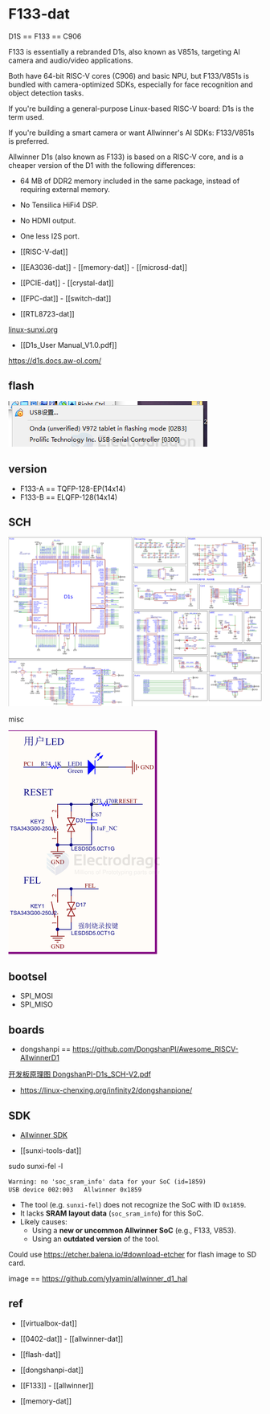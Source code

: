 
# F133-dat

D1S == F133 == C906 

F133 is essentially a rebranded D1s, also known as V851s, targeting AI camera and audio/video applications.

Both have 64-bit RISC-V cores (C906) and basic NPU, but F133/V851s is bundled with camera-optimized SDKs, especially for face recognition and object detection tasks.

If you're building a general-purpose Linux-based RISC-V board: D1s is the term used.

If you're building a smart camera or want Allwinner's AI SDKs: F133/V851s is preferred.



Allwinner D1s (also known as F133) is based on a RISC-V core, and is a cheaper version of the D1 with the following differences:

- 64 MB of DDR2 memory included in the same package, instead of requiring external memory.
- No Tensilica HiFi4 DSP.
- No HDMI output.
- One less I2S port.

- [[RISC-V-dat]]


- [[EA3036-dat]] - [[memory-dat]] - [[microsd-dat]]

- [[PCIE-dat]] - [[crystal-dat]]

- [[FPC-dat]] - [[switch-dat]]

- [[RTL8723-dat]]

[linux-sunxi.org](https://linux-sunxi.org/D1s)

- [[D1s_User Manual_V1.0.pdf]]

https://d1s.docs.aw-ol.com/


## flash 

![](2025-07-26-12-23-54.png)

## version 

- F133-A == TQFP-128-EP(14x14)
- F133-B == ELQFP-128(14x14)



## SCH 

![](F133-SCH-1.png)

misc 

![](2025-08-07-12-39-31.png)

## bootsel 

- SPI_MOSI
- SPI_MISO


## boards 

- dongshanpi == https://github.com/DongshanPI/Awesome_RISCV-AllwinnerD1

[开发板原理图 DongshanPI-D1s_SCH-V2.pdf](https://dongshanpi.com/DongshanPI-D1s/DongshanPI-D1s_SCH-V2.pdf)



- https://linux-chenxing.org/infinity2/dongshanpione/

## SDK 

- [Allwinner SDK](https://github.com/allwinner-zh/Allwinner-RTOS)

- [[sunxi-tools-dat]]

sudo sunxi-fel -l

    Warning: no 'soc_sram_info' data for your SoC (id=1859)
    USB device 002:003   Allwinner 0x1859  


- The tool (e.g. `sunxi-fel`) does not recognize the SoC with ID `0x1859`.
- It lacks **SRAM layout data** (`soc_sram_info`) for this SoC.
- Likely causes:
  - Using a **new or uncommon Allwinner SoC** (e.g., F133, V853).
  - Using an **outdated version** of the tool.


Could use https://etcher.balena.io/#download-etcher for flash image to SD card.

image == https://github.com/ylyamin/allwinner_d1_hal



## ref 

- [[virtualbox-dat]]

- [[0402-dat]] - [[allwinner-dat]]

- [[flash-dat]]

- [[dongshanpi-dat]]

- [[F133]] - [[allwinner]]

- [[memory-dat]]